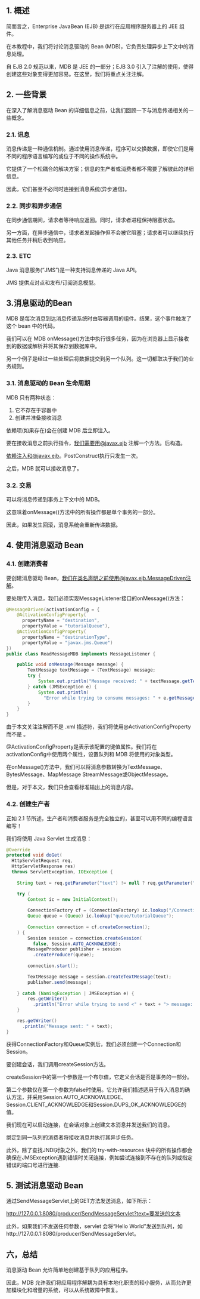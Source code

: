 ## 1. 概述

简而言之，Enterprise JavaBean (EJB) 是运行在应用程序服务器上的 JEE 组件。

在本教程中，我们将讨论消息驱动的 Bean (MDB)，它负责处理异步上下文中的消息处理。

自 EJB 2.0 规范以来，MDB 是 JEE 的一部分；EJB 3.0 引入了注解的使用，使得创建这些对象变得更加容易。在这里，我们将重点关注注解。

## 2. 一些背景

在深入了解消息驱动 Bean 的详细信息之前，让我们回顾一下与消息传递相关的一些概念。

### 2.1. 讯息

消息传递是一种通信机制。通过使用消息传递，程序可以交换数据，即使它们是用不同的程序语言编写的或位于不同的操作系统中。

它提供了一个松耦合的解决方案；信息的生产者或消费者都不需要了解彼此的详细信息。

因此，它们甚至不必同时连接到消息系统(异步通信)。

### 2.2. 同步和异步通信

在同步通信期间，请求者等待响应返回。同时，请求者进程保持阻塞状态。

另一方面，在异步通信中，请求者发起操作但不会被它阻塞；请求者可以继续执行其他任务并稍后收到响应。

### 2.3. ETC

Java 消息服务(“JMS”)是一种支持消息传递的 Java API。

JMS 提供点对点和发布/订阅消息模型。

## 3.消息驱动的Bean

MDB 是每次消息到达消息传递系统时由容器调用的组件。结果，这个事件触发了这个 bean 中的代码。

我们可以在 MDB onMessage()方法中执行很多任务，因为在浏览器上显示接收到的数据或解析并将其保存到数据库中。

另一个例子是经过一些处理后将数据提交到另一个队列。这一切都取决于我们的业务规则。

### 3.1. 消息驱动的 Bean 生命周期

MDB 只有两种状态：

1.  它不存在于容器中
2.  创建并准备接收消息

依赖项(如果存在)会在创建 MDB 后立即注入。

要在接收消息之前执行指令，我们需要用@javax.ejb 注解一个方法。后构造。

依赖注入和@javax.ejb。PostConstruct执行只发生一次。

之后，MDB 就可以接收消息了。

### 3.2. 交易

可以将消息传递到事务上下文中的 MDB。

这意味着onMessage()方法中的所有操作都是单个事务的一部分。

因此，如果发生回滚，消息系统会重新传递数据。

## 4. 使用消息驱动 Bean

### 4.1. 创建消费者

要创建消息驱动 Bean，我们在类名声明之前使用@javax.ejb.MessageDriven注解。

要处理传入消息，我们必须实现MessageListener接口的onMessage()方法：

```java
@MessageDriven(activationConfig = { 
    @ActivationConfigProperty(
      propertyName = "destination", 
      propertyValue = "tutorialQueue"), 
    @ActivationConfigProperty(
      propertyName = "destinationType", 
      propertyValue = "javax.jms.Queue")
})
public class ReadMessageMDB implements MessageListener {

    public void onMessage(Message message) {
        TextMessage textMessage = (TextMessage) message;
        try {
            System.out.println("Message received: " + textMessage.getText());
        } catch (JMSException e) {
            System.out.println(
              "Error while trying to consume messages: " + e.getMessage());
        }
    }
}
```

由于本文关注注解而不是 .xml 描述符，我们将使用@ActivationConfigProperty而不是 <activation-config-property> 。

@ActivationConfigProperty是表示该配置的键值属性。我们将在activationConfig中使用两个属性，设置队列和 MDB 将使用的对象类型。

在onMessage()方法中，我们可以将消息参数转换为TextMessage、BytesMessage、MapMessage StreamMessage或ObjectMessage。

但是，对于本文，我们只会查看标准输出上的消息内容。

### 4.2. 创建生产者

正如 2.1 节所述，生产者和消费者服务是完全独立的，甚至可以用不同的编程语言编写！

我们将使用 Java Servlet 生成消息：

```java
@Override
protected void doGet(
  HttpServletRequest req, 
  HttpServletResponse res) 
  throws ServletException, IOException {
 
    String text = req.getParameter("text") != null ? req.getParameter("text") : "Hello World";

    try (
        Context ic = new InitialContext();
 
        ConnectionFactory cf = (ConnectionFactory) ic.lookup("/ConnectionFactory");
        Queue queue = (Queue) ic.lookup("queue/tutorialQueue");
 
        Connection connection = cf.createConnection();
    ) {
        Session session = connection.createSession(
          false, Session.AUTO_ACKNOWLEDGE);
        MessageProducer publisher = session
          .createProducer(queue);
 
        connection.start();

        TextMessage message = session.createTextMessage(text);
        publisher.send(message);
 
    } catch (NamingException | JMSException e) {
        res.getWriter()
          .println("Error while trying to send <" + text + "> message: " + e.getMessage());
    } 

    res.getWriter()
      .println("Message sent: " + text);
}
```

获得ConnectionFactory和Queue实例后，我们必须创建一个Connection和Session。

要创建会话，我们调用createSession方法。

createSession中的第一个参数是一个布尔值，它定义会话是否是事务的一部分。

第二个参数仅在第一个参数为false时使用。它允许我们描述适用于传入消息的确认方法，并采用Session.AUTO_ACKNOWLEDGE、Session.CLIENT_ACKNOWLEDGE和Session.DUPS_OK_ACKNOWLEDGE的值。

我们现在可以启动连接，在会话对象上创建文本消息并发送我们的消息。

绑定到同一队列的消费者将接收消息并执行其异步任务。

此外，除了查找JNDI对象之外，我们的 try-with-resources 块中的所有操作都会确保在JMSException遇到错误时关闭连接，例如尝试连接到不存在的队列或指定错误的端口号进行连接.

## 5. 测试消息驱动 Bean

通过SendMessageServlet上的GET方法发送消息，如下所示：

http://127.0.0.1:8080/producer/SendMessageServlet?text=要发送的文本

此外，如果我们不发送任何参数，servlet 会将“Hello World”发送到队列，如http://127.0.0.1:8080/producer/SendMessageServlet。

## 六，总结

消息驱动 Bean 允许简单地创建基于队列的应用程序。

因此，MDB 允许我们将应用程序解耦为具有本地化职责的较小服务，从而允许更加模块化和增量的系统，可以从系统故障中恢复。